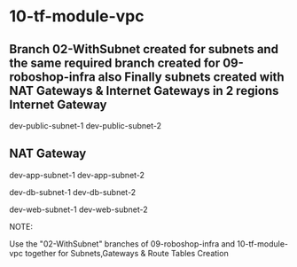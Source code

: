 # 10-tf-module-vpc


Branch 02-WithSubnet created for subnets and the same required branch created for 09-roboshop-infra also
Finally subnets created with NAT Gateways & Internet Gateways in 2 regions
Internet Gateway
---------------
dev-public-subnet-1
dev-public-subnet-2

NAT Gateway
------------
dev-app-subnet-1
dev-app-subnet-2

dev-db-subnet-1
dev-db-subnet-2

dev-web-subnet-1
dev-web-subnet-2

NOTE:

Use the "02-WithSubnet" branches of 09-roboshop-infra and 10-tf-module-vpc together for Subnets,Gateways & Route Tables Creation


